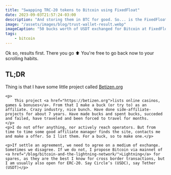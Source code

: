 ```yaml
---
title: "Swapping TRC-20 tokens to Bitcoin using FixedFloat"
date: 2023-09-03T21:57:24-03:00
description: "And storing them in BTC for good. So... is the FixedFloat Exchange legit and are their exchange rates good?"
image: "/assets/images/blog/trust-wallet-result.webp"
imageCaption: "50 bucks worth of USDT exchanged for Bitcoin at FixedFloat"
tags: 
    - bitcoin
---
```


<div class="wrapper">
    <p>Ok so, results first. There you go ⬆️ You're free to go back now to your scrolling habits.</p>
    <h2 class="h4 font-italic">TL;DR</h2>
    <p>Thing is that I have some little project called <a href="/work/betizen/">Betizen.org</a></p>

    <p>
        This project <a href="https://betizen.org">lists online casinos, games & bonuses</a>. From that I make a buck (or try to) as an affiliate. Crazy industry, nice bunch. Have done side-affiliate-projects for about 7 years. Have made bucks and spent bucks, succeded and failed, have traveled and been forced to travel for months.
    </p>
    <p>I do not offer anything, nor actively reach operators. But from time to time some good affiliate manager finds the site, contacts me and make a offer. So I list them. For a buck, so to make one.</p>
    
    <p>If settle an agreement, we need to agree on a medium of exchange. Sometimes we disagree. If we do not, I propose Bitcoin via mainnet of <a href="/blog/bitcoin-and-the-lightning-network/">Lightning</a> for spares, as they are the best I know for cross border transactions, but I am usually also open for ERC-20. Say Circle’s (USDC), say Tether (USDT)</p>

</div>